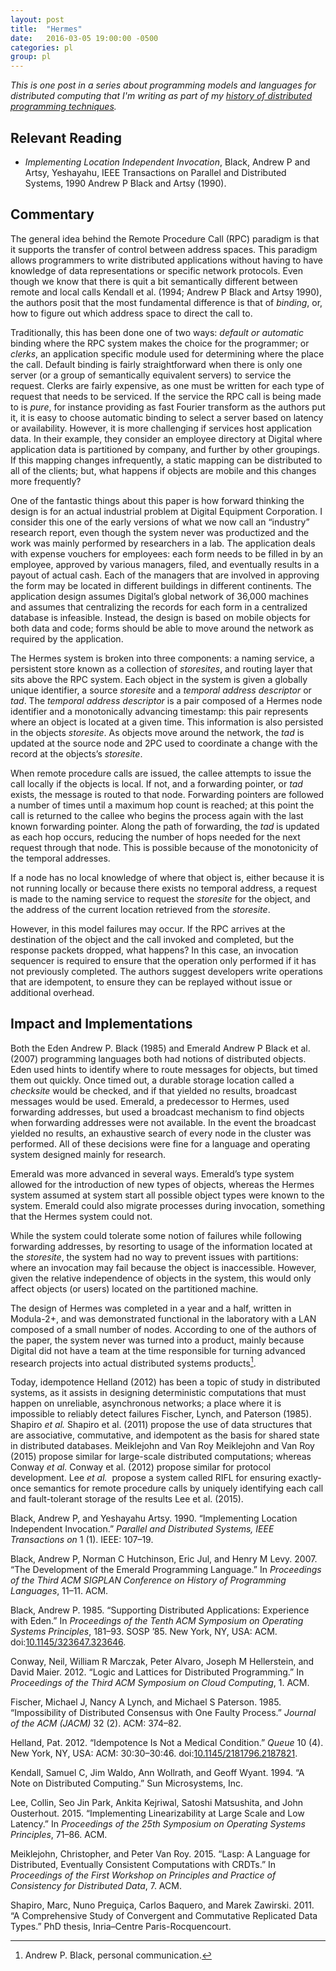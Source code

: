 ```yaml
---
layout: post
title:  "Hermes"
date:   2016-03-05 19:00:00 -0500
categories: pl
group: pl
---
```


_This is one post in a series about programming models and languages for distributed computing that I'm writing as part of my [history of distributed programming techniques](https://github.com/cmeiklejohn/PMLDC)._

<h2 id="relevant-reading">Relevant Reading</h2>
<ul>
<li><p><em>Implementing Location Independent Invocation</em>, Black, Andrew P and Artsy, Yeshayahu, IEEE Transactions on Parallel and Distributed Systems, 1990 <span class="citation">Andrew P Black and Artsy (1990)</span>.</p></li>
</ul>
<h2 id="commentary">Commentary</h2>
<p>The general idea behind the Remote Procedure Call (RPC) paradigm is that it supports the transfer of control between address spaces. This paradigm allows programmers to write distributed applications without having to have knowledge of data representations or specific network protocols. Even though we know that there is quit a bit semantically different between remote and local calls <span class="citation">Kendall et al. (1994; Andrew P Black and Artsy 1990)</span>, the authors posit that the most fundamental difference is that of <em>binding</em>, or, how to figure out which address space to direct the call to.</p>
<p>Traditionally, this has been done one of two ways: <em>default or automatic</em> binding where the RPC system makes the choice for the programmer; or <em>clerks</em>, an application specific module used for determining where the place the call. Default binding is fairly straightforward when there is only one server (or a group of semantically equivalent servers) to service the request. Clerks are fairly expensive, as one must be written for each type of request that needs to be serviced. If the service the RPC call is being made to is <em>pure</em>, for instance providing as fast Fourier transform as the authors put it, it is easy to choose automatic binding to select a server based on latency or availability. However, it is more challenging if services host application data. In their example, they consider an employee directory at Digital where application data is partitioned by company, and further by other groupings. If this mapping changes infrequently, a static mapping can be distributed to all of the clients; but, what happens if objects are mobile and this changes more frequently?</p>
<p>One of the fantastic things about this paper is how forward thinking the design is for an actual industrial problem at Digital Equipment Corporation. I consider this one of the early versions of what we now call an “industry” research report, even though the system never was productized and the work was mainly performed by researchers in a lab. The application deals with expense vouchers for employees: each form needs to be filled in by an employee, approved by various managers, filed, and eventually results in a payout of actual cash. Each of the managers that are involved in approving the form may be located in different buildings in different continents. The application design assumes Digital’s global network of 36,000 machines and assumes that centralizing the records for each form in a centralized database is infeasible. Instead, the design is based on mobile objects for both data and code; forms should be able to move around the network as required by the application.</p>
<p>The Hermes system is broken into three components: a naming service, a persistent store known as a collection of <em>storesites</em>, and routing layer that sits above the RPC system. Each object in the system is given a globally unique identifier, a source <em>storesite</em> and a <em>temporal address descriptor</em> or <em>tad</em>. The <em>temporal address descriptor</em> is a pair composed of a Hermes node identifier and a monotonically advancing timestamp: this pair represents where an object is located at a given time. This information is also persisted in the objects <em>storesite</em>. As objects move around the network, the <em>tad</em> is updated at the source node and 2PC used to coordinate a change with the record at the objects’s <em>storesite</em>.</p>
<p>When remote procedure calls are issued, the callee attempts to issue the call locally if the objects is local. If not, and a forwarding pointer, or <em>tad</em> exists, the message is routed to that node. Forwarding pointers are followed a number of times until a maximum hop count is reached; at this point the call is returned to the callee who begins the process again with the last known forwarding pointer. Along the path of forwarding, the <em>tad</em> is updated as each hop occurs, reducing the number of hops needed for the next request through that node. This is possible because of the monotonicity of the temporal addresses.</p>
<p>If a node has no local knowledge of where that object is, either because it is not running locally or because there exists no temporal address, a request is made to the naming service to request the <em>storesite</em> for the object, and the address of the current location retrieved from the <em>storesite</em>.</p>
<p>However, in this model failures may occur. If the RPC arrives at the destination of the object and the call invoked and completed, but the response packets dropped, what happens? In this case, an invocation sequencer is required to ensure that the operation only performed if it has not previously completed. The authors suggest developers write operations that are idempotent, to ensure they can be replayed without issue or additional overhead.</p>
<h2 id="impact-and-implementations">Impact and Implementations</h2>
<p>Both the Eden <span class="citation">Andrew P. Black (1985)</span> and Emerald <span class="citation">Andrew P Black et al. (2007)</span> programming languages both had notions of distributed objects. Eden used hints to identify where to route messages for objects, but timed them out quickly. Once timed out, a durable storage location called a <em>checksite</em> would be checked, and if that yielded no results, broadcast messages would be used. Emerald, a predecessor to Hermes, used forwarding addresses, but used a broadcast mechanism to find objects when forwarding addresses were not available. In the event the broadcast yielded no results, an exhaustive search of every node in the cluster was performed. All of these decisions were fine for a language and operating system designed mainly for research.</p>
<p>Emerald was more advanced in several ways. Emerald’s type system allowed for the introduction of new types of objects, whereas the Hermes system assumed at system start all possible object types were known to the system. Emerald could also migrate processes during invocation, something that the Hermes system could not.</p>
<p>While the system could tolerate some notion of failures while following forwarding addresses, by resorting to usage of the information located at the <em>storesite</em>, the system had no way to prevent issues with partitions: where an invocation may fail because the object is inaccessible. However, given the relative independence of objects in the system, this would only affect objects (or users) located on the partitioned machine.</p>
<p>The design of Hermes was completed in a year and a half, written in Modula-2+, and was demonstrated functional in the laboratory with a LAN composed of a small number of nodes. According to one of the authors of the paper, the system never was turned into a product, mainly because Digital did not have a team at the time responsible for turning advanced research projects into actual distributed systems products<a href="#fn1" class="footnoteRef" id="fnref1"><sup>1</sup></a>.</p>
<p>Today, idempotence <span class="citation">Helland (2012)</span> has been a topic of study in distributed systems, as it assists in designing deterministic computations that must happen on unreliable, asynchronous networks; a place where it is impossible to reliably detect failures <span class="citation">Fischer, Lynch, and Paterson (1985)</span>. Shapiro <em>et al.</em> <span class="citation">Shapiro et al. (2011)</span> propose the use of data structures that are associative, commutative, and idempotent as the basis for shared state in distributed databases. Meiklejohn and Van Roy <span class="citation">Meiklejohn and Van Roy (2015)</span> propose similar for large-scale distributed computations; whereas Conway <em>et al.</em> <span class="citation">Conway et al. (2012)</span> propose similar for protocol development. Lee <em>et al.</em>  propose a system called RIFL for ensuring exactly-once semantics for remote procedure calls by uniquely identifying each call and fault-tolerant storage of the results <span class="citation">Lee et al. (2015)</span>.</p>
<div id="refs" class="references">
<div id="ref-black1990implementing">
<p>Black, Andrew P, and Yeshayahu Artsy. 1990. “Implementing Location Independent Invocation.” <em>Parallel and Distributed Systems, IEEE Transactions on</em> 1 (1). IEEE: 107–19.</p>
</div>
<div id="ref-black2007development">
<p>Black, Andrew P, Norman C Hutchinson, Eric Jul, and Henry M Levy. 2007. “The Development of the Emerald Programming Language.” In <em>Proceedings of the Third ACM SIGPLAN Conference on History of Programming Languages</em>, 11–11. ACM.</p>
</div>
<div id="ref-Black:1985:SDA:323647.323646">
<p>Black, Andrew P. 1985. “Supporting Distributed Applications: Experience with Eden.” In <em>Proceedings of the Tenth ACM Symposium on Operating Systems Principles</em>, 181–93. SOSP ’85. New York, NY, USA: ACM. doi:<a href="https://doi.org/10.1145/323647.323646">10.1145/323647.323646</a>.</p>
</div>
<div id="ref-conway2012logic">
<p>Conway, Neil, William R Marczak, Peter Alvaro, Joseph M Hellerstein, and David Maier. 2012. “Logic and Lattices for Distributed Programming.” In <em>Proceedings of the Third ACM Symposium on Cloud Computing</em>, 1. ACM.</p>
</div>
<div id="ref-fischer1985impossibility">
<p>Fischer, Michael J, Nancy A Lynch, and Michael S Paterson. 1985. “Impossibility of Distributed Consensus with One Faulty Process.” <em>Journal of the ACM (JACM)</em> 32 (2). ACM: 374–82.</p>
</div>
<div id="ref-Helland:2012:IMC:2181796.2187821">
<p>Helland, Pat. 2012. “Idempotence Is Not a Medical Condition.” <em>Queue</em> 10 (4). New York, NY, USA: ACM: 30:30–30:46. doi:<a href="https://doi.org/10.1145/2181796.2187821">10.1145/2181796.2187821</a>.</p>
</div>
<div id="ref-kendall1994note">
<p>Kendall, Samuel C, Jim Waldo, Ann Wollrath, and Geoff Wyant. 1994. “A Note on Distributed Computing.” Sun Microsystems, Inc.</p>
</div>
<div id="ref-lee2015implementing">
<p>Lee, Collin, Seo Jin Park, Ankita Kejriwal, Satoshi Matsushita, and John Ousterhout. 2015. “Implementing Linearizability at Large Scale and Low Latency.” In <em>Proceedings of the 25th Symposium on Operating Systems Principles</em>, 71–86. ACM.</p>
</div>
<div id="ref-meiklejohn2015lasp">
<p>Meiklejohn, Christopher, and Peter Van Roy. 2015. “Lasp: A Language for Distributed, Eventually Consistent Computations with CRDTs.” In <em>Proceedings of the First Workshop on Principles and Practice of Consistency for Distributed Data</em>, 7. ACM.</p>
</div>
<div id="ref-shapiro2011comprehensive">
<p>Shapiro, Marc, Nuno Preguiça, Carlos Baquero, and Marek Zawirski. 2011. “A Comprehensive Study of Convergent and Commutative Replicated Data Types.” PhD thesis, Inria–Centre Paris-Rocquencourt.</p>
</div>
</div>
<div class="footnotes">
<hr />
<ol>
<li id="fn1"><p>Andrew P. Black, personal communication.<a href="#fnref1">↩</a></p></li>
</ol>
</div>
